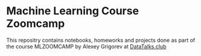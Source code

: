 # Machine Learning Course Zoomcamp
This repositry contains notebooks, homeworks and projects done as part of the course MLZOOMCAMP by Alexey Grigorev at [DataTalks.club](https://datatalks.club/)  
